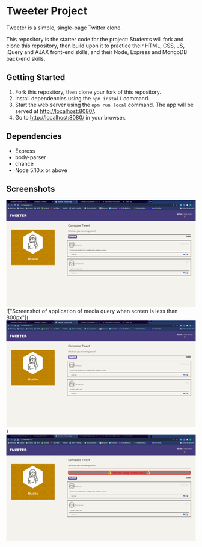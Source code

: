 # Tweeter Project

Tweeter is a simple, single-page Twitter clone.

This repository is the starter code for the project: Students will fork and clone this repository, then build upon it to practice their HTML, CSS, JS, jQuery and AJAX front-end skills, and their Node, Express and MongoDB back-end skills.

## Getting Started

1. Fork this repository, then clone your fork of this repository.
2. Install dependencies using the `npm install` command.
3. Start the web server using the `npm run local` command. The app will be served at <http://localhost:8080/>.
4. Go to <http://localhost:8080/> in your browser.

## Dependencies

- Express
- body-parser
- chance
- Node 5.10.x or above

## Screenshots

!["Screenshot of tweet main page"](https://github.com/DespoTron/tweeter/blob/master/docs/MainPage.png)
!["Screenshot of application of media query when screen is less than 800px"](!["Screenshot of tweet main page"](https://github.com/DespoTron/tweeter/blob/master/docs/MainPage.png))
!["Screenshot of error message"](https://github.com/DespoTron/tweeter/blob/master/docs/errormsg.png)